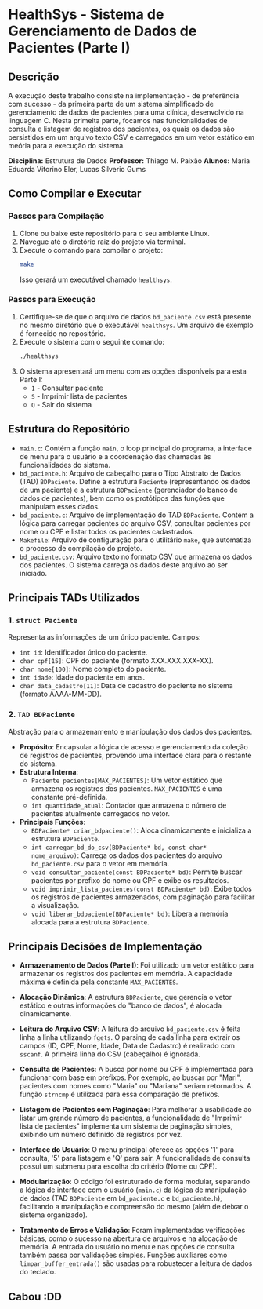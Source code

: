 # HealthSys - Sistema de Gerenciamento de Dados de Pacientes (Parte I)

## Descrição
A execução deste trabalho consiste na implementação - de preferência com sucesso - da primeira parte de um sistema simplificado de gerenciamento de dados de pacientes para uma clínica, desenvolvido na linguagem C.
Nesta primeita parte, focamos nas funcionalidades de consulta e listagem de registros dos pacientes, os quais os dados são persistidos em um arquivo texto CSV e carregados em um vetor estático em meória para a execução do sistema.

**Disciplina:** Estrutura de Dados
**Professor:** Thiago M. Paixão
**Alunos:** Maria Eduarda Vitorino Eler, Lucas Silverio Gums

## Como Compilar e Executar
### Passos para Compilação
1.  Clone ou baixe este repositório para o seu ambiente Linux.
2.  Navegue até o diretório raiz do projeto via terminal.
3.  Execute o comando para compilar o projeto:
    ```bash
    make
    ```
    Isso gerará um executável chamado `healthsys`.

### Passos para Execução
1.  Certifique-se de que o arquivo de dados `bd_paciente.csv` está presente no mesmo diretório que o executável `healthsys`. Um arquivo de exemplo é fornecido no repositório.
2.  Execute o sistema com o seguinte comando:
    ```bash
    ./healthsys
    ```
3.  O sistema apresentará um menu com as opções disponíveis para esta Parte I:
    * `1` - Consultar paciente
    * `5` - Imprimir lista de pacientes
    * `Q` - Sair do sistema

## Estrutura do Repositório
* `main.c`: Contém a função `main`, o loop principal do programa, a interface de menu para o usuário e a coordenação das chamadas às funcionalidades do sistema.
* `bd_paciente.h`: Arquivo de cabeçalho para o Tipo Abstrato de Dados (TAD) `BDPaciente`. Define a estrutura `Paciente` (representando os dados de um paciente) e a estrutura `BDPaciente` (gerenciador do banco de dados de pacientes), bem como os protótipos das funções que manipulam esses dados.
* `bd_paciente.c`: Arquivo de implementação do TAD `BDPaciente`. Contém a lógica para carregar pacientes do arquivo CSV, consultar pacientes por nome ou CPF e listar todos os pacientes cadastrados.
* `Makefile`: Arquivo de configuração para o utilitário `make`, que automatiza o processo de compilação do projeto.
* `bd_paciente.csv`: Arquivo texto no formato CSV que armazena os dados dos pacientes. O sistema carrega os dados deste arquivo ao ser iniciado.

## Principais TADs Utilizados
### 1. `struct Paciente`
Representa as informações de um único paciente. Campos:
* `int id`: Identificador único do paciente.
* `char cpf[15]`: CPF do paciente (formato XXX.XXX.XXX-XX).
* `char nome[100]`: Nome completo do paciente.
* `int idade`: Idade do paciente em anos.
* `char data_cadastro[11]`: Data de cadastro do paciente no sistema (formato AAAA-MM-DD).

### 2. `TAD BDPaciente`
Abstração para o armazenamento e manipulação dos dados dos pacientes.
* **Propósito**: Encapsular a lógica de acesso e gerenciamento da coleção de registros de pacientes, provendo uma interface clara para o restante do sistema.
* **Estrutura Interna**:
    * `Paciente pacientes[MAX_PACIENTES]`: Um vetor estático que armazena os registros dos pacientes. `MAX_PACIENTES` é uma constante pré-definida.
    * `int quantidade_atual`: Contador que armazena o número de pacientes atualmente carregados no vetor.
* **Principais Funções**:
    * `BDPaciente* criar_bdpaciente()`: Aloca dinamicamente e inicializa a estrutura `BDPaciente`.
    * `int carregar_bd_do_csv(BDPaciente* bd, const char* nome_arquivo)`: Carrega os dados dos pacientes do arquivo `bd_paciente.csv` para o vetor em memória.
    * `void consultar_paciente(const BDPaciente* bd)`: Permite buscar pacientes por prefixo do nome ou CPF e exibe os resultados.
    * `void imprimir_lista_pacientes(const BDPaciente* bd)`: Exibe todos os registros de pacientes armazenados, com paginação para facilitar a visualização.
    * `void liberar_bdpaciente(BDPaciente* bd)`: Libera a memória alocada para a estrutura `BDPaciente`.

## Principais Decisões de Implementação
* **Armazenamento de Dados (Parte I)**: Foi utilizado um vetor estático para armazenar os registros dos pacientes em memória. A capacidade máxima é definida pela constante `MAX_PACIENTES`.

* **Alocação Dinâmica**: A estrutura `BDPaciente`, que gerencia o vetor estático e outras informações do "banco de dados", é alocada dinamicamente.

* **Leitura do Arquivo CSV**: A leitura do arquivo `bd_paciente.csv` é feita linha a linha utilizando `fgets`. O parsing de cada linha para extrair os campos (ID, CPF, Nome, Idade, Data de Cadastro) é realizado com `sscanf`. A primeira linha do CSV (cabeçalho) é ignorada.

* **Consulta de Pacientes**: A busca por nome ou CPF é implementada para funcionar com base em prefixos. Por exemplo, ao buscar por "Mari", pacientes com nomes como "Maria" ou "Mariana" seriam retornados. A função `strncmp` é utilizada para essa comparação de prefixos.

* **Listagem de Pacientes com Paginação**: Para melhorar a usabilidade ao listar um grande número de pacientes, a funcionalidade de "Imprimir lista de pacientes" implementa um sistema de paginação simples, exibindo um número definido de registros por vez.

* **Interface do Usuário**: O menu principal oferece as opções '1' para consulta, '5' para listagem e 'Q' para sair. A funcionalidade de consulta possui um submenu para escolha do critério (Nome ou CPF).

* **Modularização**: O código foi estruturado de forma modular, separando a lógica de interface com o usuário (`main.c`) da lógica de manipulação de dados (TAD `BDPaciente` em `bd_paciente.c` e `bd_paciente.h`), facilitando a manipulação e compreensão do mesmo (além de deixar o sistema organizado).

* **Tratamento de Erros e Validação**: Foram implementadas verificações básicas, como o sucesso na abertura de arquivos e na alocação de memória. A entrada do usuário no menu e nas opções de consulta também passa por validações simples. Funções auxiliares como `limpar_buffer_entrada()` são usadas para robustecer a leitura de dados do teclado.

## Cabou :DD
